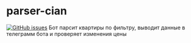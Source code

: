 # parser-cian
[![GitHub issues](https://img.shields.io/github/issues/Foxius/parser-cian?style=plastic)](https://github.com/Foxius/parser-cian/issues)
Бот парсит квартиры по фильтру, выводит данные в телеграмм бота и проверяет изменения цены
